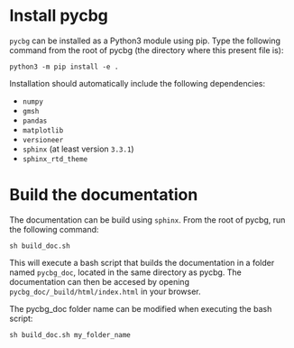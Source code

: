 Install pycbg
=============

`pycbg` can be installed as a Python3 module using pip. Type the following command from the root of pycbg (the directory where this present file is): 

```
python3 -m pip install -e .
```

Installation should automatically include the following dependencies: 
 - `numpy`
 - `gmsh`
 - `pandas`
 - `matplotlib`
 - `versioneer`
 - `sphinx` (at least version `3.3.1`)
 - `sphinx_rtd_theme`

Build the documentation
=======================

The documentation can be build using `sphinx`. From the root of pycbg, run the following command:
```
sh build_doc.sh
```

This will execute a bash script that builds the documentation in a folder named `pycbg_doc`, located in the same directory as pycbg. 
The documentation can then be accesed by opening `pycbg_doc/_build/html/index.html` in your browser.

The pycbg_doc folder name can be modified when executing the bash script:
```
sh build_doc.sh my_folder_name
```
